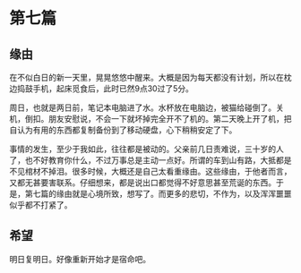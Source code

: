 # 第七篇

## 缘由

在不似白日的新一天里，晃晃悠悠中醒来。大概是因为每天都没有计划，所以在枕边捣鼓手机，起床觅食后，此时已然9点30过了5分。

周日，也就是两日前，笔记本电脑进了水。水杯放在电脑边，被猫给碰倒了。关机，倒扣。朋友安慰说，不会一下就坏掉完全开不了机的。第二天晚上开了机，把自认为有用的东西都复制备份到了移动硬盘，心下稍稍安定了下。

事情的发生，至少于我如此，往往都是被动的。父亲前几日责难说，三十岁的人了，也不好教育你什么，不过万事总是主动一点好。所谓的车到山有路，大抵都是不见棺材不掉泪。很多时候，大概还是自己太看重缘由。这些缘由，于他者而言，又都无甚要害联系。仔细想来，都是说出口都觉得不好意思甚至荒诞的东西。于是，第七篇的缘由就是心境所致，想写了。而更多的悲切，不作为，以及浑浑噩噩似乎都不打紧了。

## 希望

明日复明日。好像重新开始才是宿命吧。
